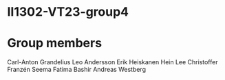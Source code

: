 # II1302-VT23-group4

# Group members

Carl-Anton	Grandelius
Leo	Andersson
Erik	Heiskanen
Hein	Lee
Christoffer	Franzén
Seema	Fatima Bashir
Andreas	Westberg
